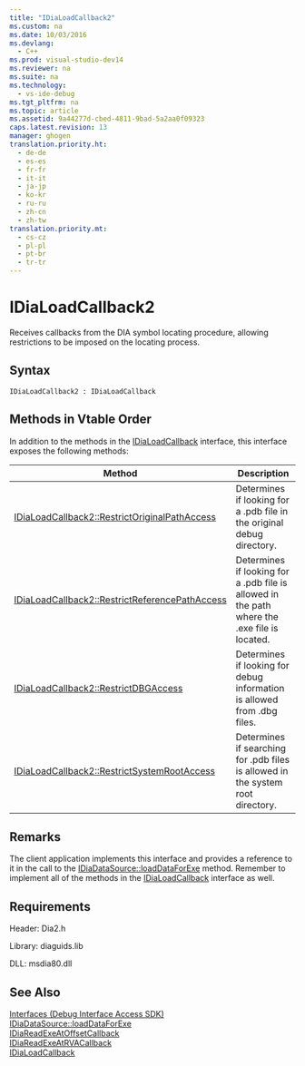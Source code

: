 ```yaml
---
title: "IDiaLoadCallback2"
ms.custom: na
ms.date: 10/03/2016
ms.devlang: 
  - C++
ms.prod: visual-studio-dev14
ms.reviewer: na
ms.suite: na
ms.technology: 
  - vs-ide-debug
ms.tgt_pltfrm: na
ms.topic: article
ms.assetid: 9a44277d-cbed-4811-9bad-5a2aa0f09323
caps.latest.revision: 13
manager: ghogen
translation.priority.ht: 
  - de-de
  - es-es
  - fr-fr
  - it-it
  - ja-jp
  - ko-kr
  - ru-ru
  - zh-cn
  - zh-tw
translation.priority.mt: 
  - cs-cz
  - pl-pl
  - pt-br
  - tr-tr
---
```

# IDiaLoadCallback2
Receives callbacks from the DIA symbol locating procedure, allowing restrictions to be imposed on the locating process.  
  
## Syntax  
  
```  
IDiaLoadCallback2 : IDiaLoadCallback  
```  
  
## Methods in Vtable Order  
 In addition to the methods in the [IDiaLoadCallback](../VS_debugger/IDiaLoadCallback.md) interface, this interface exposes the following methods:  
  
|Method|Description|  
|------------|-----------------|  
|[IDiaLoadCallback2::RestrictOriginalPathAccess](../VS_debugger/IDiaLoadCallback2--RestrictOriginalPathAccess.md)|Determines if looking for a .pdb file in the original debug directory.|  
|[IDiaLoadCallback2::RestrictReferencePathAccess](../VS_debugger/IDiaLoadCallback2--RestrictReferencePathAccess.md)|Determines if looking for a .pdb file is allowed in the path where the .exe file is located.|  
|[IDiaLoadCallback2::RestrictDBGAccess](../VS_debugger/IDiaLoadCallback2--RestrictDBGAccess.md)|Determines if looking for debug information is allowed from .dbg files.|  
|[IDiaLoadCallback2::RestrictSystemRootAccess](../VS_debugger/IDiaLoadCallback2--RestrictSystemRootAccess.md)|Determines if searching for .pdb files is allowed in the system root directory.|  
  
## Remarks  
 The client application implements this interface and provides a reference to it in the call to the [IDiaDataSource::loadDataForExe](../VS_debugger/IDiaDataSource--loadDataForExe.md) method. Remember to implement all of the methods in the [IDiaLoadCallback](../VS_debugger/IDiaLoadCallback.md) interface as well.  
  
## Requirements  
 Header: Dia2.h  
  
 Library: diaguids.lib  
  
 DLL: msdia80.dll  
  
## See Also  
 [Interfaces (Debug Interface Access SDK)](../VS_debugger/Interfaces--Debug-Interface-Access-SDK-.md)   
 [IDiaDataSource::loadDataForExe](../VS_debugger/IDiaDataSource--loadDataForExe.md)   
 [IDiaReadExeAtOffsetCallback](../VS_debugger/IDiaReadExeAtOffsetCallback.md)   
 [IDiaReadExeAtRVACallback](../VS_debugger/IDiaReadExeAtRVACallback.md)   
 [IDiaLoadCallback](../VS_debugger/IDiaLoadCallback.md)